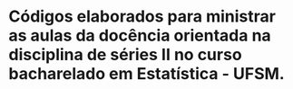 # Códigos elaborados para ministrar as aulas da docência orientada na disciplina de séries II no curso bacharelado em Estatística - UFSM.

